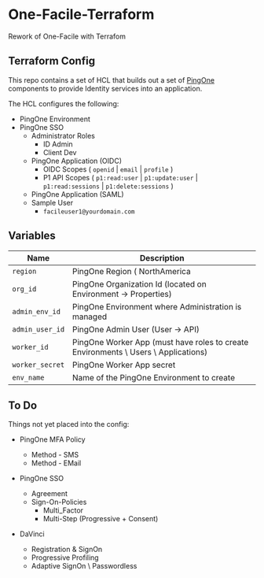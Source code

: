 # One-Facile-Terraform

Rework of One-Facile with Terrafom

## Terraform Config

This repo contains a set of HCL that builds out a set of [PingOne](https://www.pingidentity.com/en/try-ping.html) components to provide Identity services into an application.

The HCL configures the following:

* PingOne Environment
* PingOne SSO
  * Administrator Roles
    * ID Admin
    * Client Dev
  * PingOne Application (OIDC)
    * OIDC Scopes ( `openid` | `email` | `profile` )
    * P1 API Scopes ( `p1:read:user` | `p1:update:user` | `p1:read:sessions` | `p1:delete:sessions` )
  * PingOne Application (SAML)
  * Sample User
    * `facileuser1@yourdomain.com`

## Variables

| Name | Description |
| --- | --- |
| `region` | PingOne Region ( NorthAmerica | Europe | Asia ) |
| `org_id` | PingOne Organization Id (located on Environment -> Properties)
| `admin_env_id` | PingOne Environment where Administration is managed |
| `admin_user_id` | PingOne Admin User (User -> API) |
| `worker_id` | PingOne Worker App (must have roles to create Environments \ Users \ Applications)
| `worker_secret` | PingOne Worker App secret |
| `env_name` | Name of the PingOne Environment to create |

## To Do

Things not yet placed into the config:

* PingOne MFA Policy
  * Method - SMS
  * Method - EMail

* PingOne SSO
  * Agreement
  * Sign-On-Policies
    * Multi_Factor
    * Multi-Step (Progressive + Consent)

* DaVinci
  * Registration & SignOn
  * Progressive Profiling
  * Adaptive SignOn \ Passwordless
